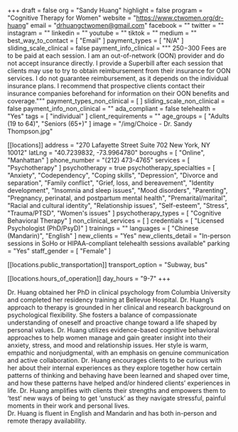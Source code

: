 +++
draft = false
org = "Sandy Huang"
highlight = false
program = "Cognitive Therapy for Women"
website = "https://www.ctwomen.org/dr-huang"
email = "drhuangctwomen@gmail.com"
facebook = ""
twitter = ""
instagram = ""
linkedin = ""
youtube = ""
tiktok = ""
medium = ""
best_way_to_contact = [ "Email" ]
payment_types = [ "N/A" ]
sliding_scale_clinical = false
payment_info_clinical = """
$250-$300
Fees are to be paid at each session. I am an out-of-network (OON) provider and do not accept insurance directly. I provide a Superbill after each session that clients may use to try to obtain reimbursement from their insurance for OON services. I do not guarantee reimbursement, as it depends on the individual insurance plans. I recommend that prospective clients contact their insurance companies beforehand for information on their OON benefits and coverage."""
payment_types_non_clinical = [ ]
sliding_scale_non_clinical = false
payment_info_non_clinical = ""
ada_compliant = false
telehealth = "Yes"
tags = [ "individual" ]
client_requirements = ""
age_groups = [ "Adults (19 to 64)", "Seniors (65+)" ]
image = "/img/Choice - Dr. Sandy Thompson.jpg"

[[locations]]
address = "270 Lafayette Street Suite 702 New York, NY 10012"
latLng = "40.7239832, -73.9964780"
boroughs = [ "Online", "Manhattan" ]
phone_number = "(212) 473-4765"
services = [ "Psychotherapy" ]
psychotherapy = true
psychotherapy_specialties = [
  "Anxiety",
  "Codependency",
  "Coping skills",
  "Depression",
  "Divorce and separation",
  "Family conflict",
  "Grief, loss, and bereavement",
  "Identity development",
  "Insomnia and sleep issues",
  "Mood disorders",
  "Parenting",
  "Pregnancy, perinatal, and postpartum mental health",
  "Premarital/marital",
  "Racial and cultural identity",
  "Relationship issues",
  "Self-esteem",
  "Stress",
  "Trauma/PTSD",
  "Women's issues"
]
psychotherapy_types = [ "Cognitive Behavioral Therapy" ]
non_clinical_services = [ ]
credentials = [ "Licensed Psychologist (PhD/PsyD)" ]
trainings = ""
languages = [ "Chinese (Mandarin)", "English" ]
new_clients = "Yes"
new_clients_detail = "In-person sessions in SoHo or HIPAA-compliant telehealth sessions available"
parking = "Yes"
staff_gender = [ "Female" ]

  [[locations.public_transportation]]
  transport_option = "Subway, bus"

  [[locations.hours_of_operation]]
  day_hours = "9-7"
+++

Dr. Huang obtained her PhD in clinical psychology from Columbia University and completed her residency training at Bellevue Hospital. Dr. Huang’s approach to therapy is grounded in her clinical and research background on psychological flexibility. She fosters a balance of compassionate understanding of oneself and proactive change toward a life shaped by personal values. Dr. Huang utilizes evidence-based cognitive behavioral approaches to help women manage and gain greater insight into their anxiety, stress, and mood and relationship issues. Her style is warm, empathic and nonjudgmental, with an emphasis on genuine communication and active collaboration. Dr. Huang encourages clients to be curious with her about their internal experiences as they explore together how certain patterns of thinking and behaving have been learned and shaped over time, and how these patterns have helped and/or hindered clients’ experiences in life. Dr. Huang amplifies with clients their strengths and empowers them to ‘test’ new ways of being to get ‘unstuck’ as they navigate stressful, painful moments in their work and personal lives. <br>
Dr. Huang is fluent in English and Mandarin and has both in-person and remote therapy availability.
